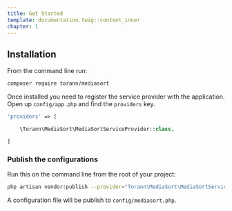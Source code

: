 ```yaml
---
title: Get Started
template: documentation.twig::content_inner
chapter: 1
---
```

## Installation

From the command line run:

```bash
composer require torann/mediasort
```

Once installed you need to register the service provider with the application. Open up `config/app.php` and find the `providers` key.

```php
'providers' => [

    \Torann\MediaSort\MediaSortServiceProvider::class,

]
```

### Publish the configurations

Run this on the command line from the root of your project:

```bash
php artisan vendor:publish --provider="Torann\MediaSort\MediaSortServiceProvider"
```

A configuration file will be publish to `config/mediasort.php`.
